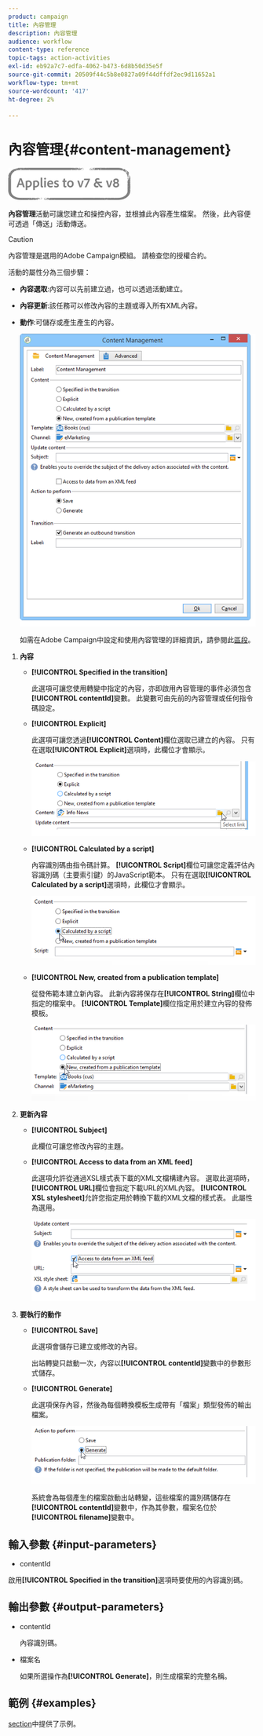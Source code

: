 ```yaml
---
product: campaign
title: 內容管理
description: 內容管理
audience: workflow
content-type: reference
topic-tags: action-activities
exl-id: eb92a7c7-edfa-4062-b473-6d8b50d35e5f
source-git-commit: 20509f44c5b8e0827a09f44dffdf2ec9d11652a1
workflow-type: tm+mt
source-wordcount: '417'
ht-degree: 2%

---
```


# 內容管理{#content-management}

![](../../assets/common.svg)

**內容管理**&#x200B;活動可讓您建立和操控內容，並根據此內容產生檔案。 然後，此內容便可透過「傳送」活動傳送。

>[!CAUTION]
>
>內容管理是選用的Adobe Campaign模組。 請檢查您的授權合約。

活動的屬性分為三個步驟：

* **內容選取**:內容可以先前建立過，也可以透過活動建立。
* **內容更新**:該任務可以修改內容的主題或導入所有XML內容。
* **動作**:可儲存或產生產生的內容。

   ![](assets/content_mgmt_edit.png)

   如需在Adobe Campaign中設定和使用內容管理的詳細資訊，請參閱此[區段](../../delivery/using/about-content-management.md)。

1. **內容**

   * **[!UICONTROL Specified in the transition]**

      此選項可讓您使用轉變中指定的內容，亦即啟用內容管理的事件必須包含&#x200B;**[!UICONTROL contentId]**&#x200B;變數。 此變數可由先前的內容管理或任何指令碼設定。

   * **[!UICONTROL Explicit]**

      此選項可讓您透過&#x200B;**[!UICONTROL Content]**&#x200B;欄位選取已建立的內容。 只有在選取&#x200B;**[!UICONTROL Explicit]**&#x200B;選項時，此欄位才會顯示。

      ![](assets/content_mgmt_explicit.png)

   * **[!UICONTROL Calculated by a script]**

      內容識別碼由指令碼計算。 **[!UICONTROL Script]**&#x200B;欄位可讓您定義評估內容識別碼（主要索引鍵）的JavaScript範本。 只有在選取&#x200B;**[!UICONTROL Calculated by a script]**&#x200B;選項時，此欄位才會顯示。

      ![](assets/content_mgmt_script.png)

   * **[!UICONTROL New, created from a publication template]**

      從發佈範本建立新內容。 此新內容將保存在&#x200B;**[!UICONTROL String]**&#x200B;欄位中指定的檔案中。 **[!UICONTROL Template]**&#x200B;欄位指定用於建立內容的發佈模板。

      ![](assets/content_mgmt_new.png)

1. **更新內容**

   * **[!UICONTROL Subject]**

      此欄位可讓您修改內容的主題。

   * **[!UICONTROL Access to data from an XML feed]**

      此選項允許從通過XSL樣式表下載的XML文檔構建內容。 選取此選項時，**[!UICONTROL URL]**&#x200B;欄位會指定下載URL的XML內容。 **[!UICONTROL XSL stylesheet]**&#x200B;允許您指定用於轉換下載的XML文檔的樣式表。 此屬性為選用。

      ![](assets/content_mgmt_xmlcontent.png)

1. **要執行的動作**

   * **[!UICONTROL Save]**

      此選項會儲存已建立或修改的內容。

      出站轉變只啟動一次，內容以&#x200B;**[!UICONTROL contentId]**&#x200B;變數中的參數形式儲存。

   * **[!UICONTROL Generate]**

      此選項保存內容，然後為每個轉換模板生成帶有「檔案」類型發佈的輸出檔案。

      ![](assets/content_mgmt_generate.png)

      系統會為每個產生的檔案啟動出站轉變，這些檔案的識別碼儲存在&#x200B;**[!UICONTROL contentId]**&#x200B;變數中，作為其參數，檔案名位於&#x200B;**[!UICONTROL filename]**&#x200B;變數中。

## 輸入參數 {#input-parameters}

* contentId

啟用&#x200B;**[!UICONTROL Specified in the transition]**&#x200B;選項時要使用的內容識別碼。

## 輸出參數 {#output-parameters}

* contentId

   內容識別碼。

* 檔案名

   如果所選操作為&#x200B;**[!UICONTROL Generate]**，則生成檔案的完整名稱。

## 範例 {#examples}

[section](../../delivery/using/automating-via-workflows.md#examples)中提供了示例。
